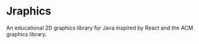# Jraphics
An educational 2D graphics library for Java inspired by React and the ACM graphics library.
